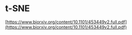 # t-SNE

[https://www.biorxiv.org/content/10.1101/453449v2.full.pdf](https://www.biorxiv.org/content/10.1101/453449v2.full.pdf)

